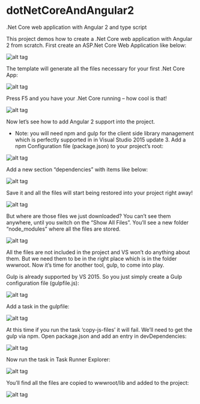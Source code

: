 # dotNetCoreAndAngular2
.Net Core web application with Angular 2 and type script

This project demos how to create a .Net Core web application with Angular 2 from scratch.
First create an ASP.Net Core Web Application like below:

![alt tag](https://github.com/XuwenWang/dotNetCoreAndAngular2/blob/master/src/dotNetCoreAndAngular2/wwwroot/images/01.png)

The template will generate all the files necessary for your first .Net Core App:

![alt tag](https://github.com/XuwenWang/dotNetCoreAndAngular2/blob/master/src/dotNetCoreAndAngular2/wwwroot/images/02.png)

Press F5 and you have your .Net Core running – how cool is that!

![alt tag](https://github.com/XuwenWang/dotNetCoreAndAngular2/blob/master/src/dotNetCoreAndAngular2/wwwroot/images/03.png)

Now let’s see how to add Angular 2 support into the project.
* Note: you will need npm and gulp for the client side library management which is perfectly supported in in Visual Studio 2015 update 3. 
Add a npm Configuration file (package.json) to your project’s root:

![alt tag](https://github.com/XuwenWang/dotNetCoreAndAngular2/blob/master/src/dotNetCoreAndAngular2/wwwroot/images/04.png)

Add a new section “dependencies” with items like below:

![alt tag](https://github.com/XuwenWang/dotNetCoreAndAngular2/blob/master/src/dotNetCoreAndAngular2/wwwroot/images/05.png)

Save it and all the files will start being restored into your project right away!

![alt tag](https://github.com/XuwenWang/dotNetCoreAndAngular2/blob/master/src/dotNetCoreAndAngular2/wwwroot/images/06.png)

But where are those files we just downloaded? You can’t see them anywhere, until you switch on the “Show All Files”. You’ll see a new folder “node_modules” where all the files are stored.

![alt tag](https://github.com/XuwenWang/dotNetCoreAndAngular2/blob/master/src/dotNetCoreAndAngular2/wwwroot/images/07.png)

All the files are not included in the project and VS won’t do anything about them. But we need them to be in the right place which is in the folder wwwroot. Now it’s time for another tool, gulp, to come into play.

Gulp is already supported by VS 2015. So you just simply create a Gulp configuration file (gulpfile.js):

![alt tag](https://github.com/XuwenWang/dotNetCoreAndAngular2/blob/master/src/dotNetCoreAndAngular2/wwwroot/images/08.png)

Add a task in the gulpfile:

![alt tag](https://github.com/XuwenWang/dotNetCoreAndAngular2/blob/master/src/dotNetCoreAndAngular2/wwwroot/images/09.png)

At this time if you run the task ‘copy-js-files’ it will fail. We’ll need to get the gulp via npm. Open package.json and add an entry in devDependencies:

![alt tag](https://github.com/XuwenWang/dotNetCoreAndAngular2/blob/master/src/dotNetCoreAndAngular2/wwwroot/images/10.png)

Now run the task in Task Runner Explorer:

![alt tag](https://github.com/XuwenWang/dotNetCoreAndAngular2/blob/master/src/dotNetCoreAndAngular2/wwwroot/images/11.png)

You’ll find all the files are copied to wwwroot/lib and added to the project:

![alt tag](https://github.com/XuwenWang/dotNetCoreAndAngular2/blob/master/src/dotNetCoreAndAngular2/wwwroot/images/12.png)
